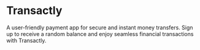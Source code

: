 # Transactly
A user-friendly payment app for secure and instant money transfers. Sign up to receive a random balance and enjoy seamless financial transactions with Transactly.
